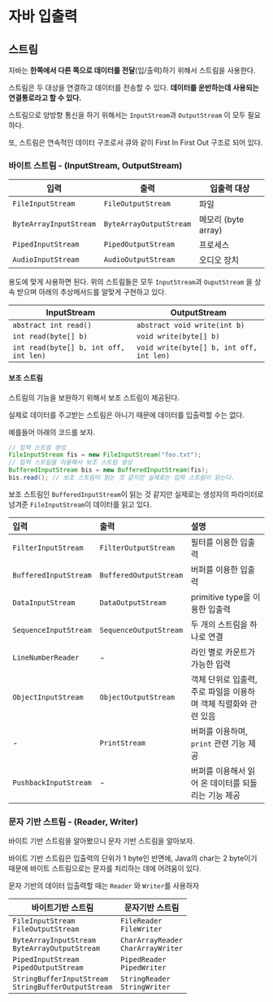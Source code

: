 # 자바 입출력

## 스트림

자바는 **한쪽에서 다른 쪽으로 데이터를 전달**(입/출력)하기 위해서 스트림을 사용한다.

스트림은 두 대상을 연결하고 데이터를 전송할 수 있다. **데이터를 운반하는데 사용되는 연결통로라고 할 수 있다.**

스트림으로 양방향 통신을 하기 위해서는 `InputStream`과 `OutputStream` 이 모두 필요하다.

또, 스트림은 연속적인 데이터 구조로서 큐와 같이 First In First Out 구조로 되어 있다.



### 바이트 스트림 - (InputStream, OutputStream)

| 입력                   | 출력                    | 입출력 대상         |
| ---------------------- | ----------------------- | ------------------- |
| `FileInputStream`      | `FileOutputStream`      | 파일                |
| `ByteArrayInputStream` | `ByteArrayOutputStream` | 메모리 (byte array) |
| `PipedInputStream`     | `PipedOutputStream`     | 프로세스            |
| `AudioInputStream`     | `AudioOutputStream`     | 오디오 장치         |

용도에 맞게 사용하면 된다. 위의 스트림들은 모두 `InputStream`과 `OuputStream` 을 상속 받으며  아래의 추상메서드를 알맞게 구현하고 있다.



| InputStream                            | OutputStream                             |
| -------------------------------------- | ---------------------------------------- |
| `abstract int read()`                  | `abstract void write(int b)`             |
| `int read(byte[] b)`                   | `void write(byte[] b)`                   |
| `int read(byte[] b, int off, int len)` | `void write(byte[] b, int off, int len)` |



#### 보조 스트림

스트림의 기능을 보완하기 위해서 보조 스트림이 제공된다.

실제로 데이터를 주고받는 스트림은 아니기 때문에 데이터를 입출력할 수는 없다.

예를들어 아래의 코드를 보자.

```java
// 입력 스트림 생성
FileInputStream fis = new FileInputStream("foo.txt");
// 입력 스트림을 이용해서 보조 스트림 생성
BufferedInputStream bis = new BufferedInputStream(fis);
bis.read(); // 보조 스트림이 읽는 것 같지만 실제로는 입력 스트림이 읽는다.
```

보조 스트림인 `BufferedInputStream`이 읽는 것 같지만 실제로는 생성자의 파라미터로 넘겨준 `FileInputStream`이 데이터를 읽고 있다.



| 입력                  | 출력                   | 설명                                                         |
| :-------------------- | :--------------------- | :----------------------------------------------------------- |
| `FilterInputStream`   | `FilterOutputStream`   | 필터를 이용한 입출력                                         |
| `BufferedInputStream` | `BufferedOutputStream` | 버퍼를 이용한 입출력                                         |
| `DataInputStream`     | `DataOutputStream`     | primitive type을 이용한 입출력                               |
| `SequenceInputStream` | `SequenceOutputStream` | 두 개의 스트림을 하나로 연결                                 |
| `LineNumberReader`    | -                      | 라인 별로 카운트가 가능한 입력                               |
| `ObjectInputStream`   | `ObjectOutputStream`   | 객체 단위로 입출력, 주로 파일을 이용하며 객체 직렬화와 관련 있음 |
| -                     | `PrintStream`          | 버퍼를 이용하며, `print` 관련 기능 제공                      |
| `PushbackInputStream` | -                      | 버퍼를 이용해서 읽어 온 데이터를 되돌리는 기능 제공          |



### 문자 기반 스트림 - (Reader, Writer)

바이트 기반 스트림을 알아봤으니 문자 기반 스트림을 알아보자.

바이트 기반 스트림은 입출력의 단위가 1 byte인 반면에,  Java의 char는 2 byte이기 때문에 바이트 스트림으로는 문자를 처리하는 데에 어려움이 있다.

문자 기반의 데이터 입출력할 때는 `Reader` 와 `Writer`를 사용하자

| 바이트기반 스트림                                         | 문자기반 스트림                          |
| --------------------------------------------------------- | ---------------------------------------- |
| `FileInputStream`<br />`FileOutputStream`                 | `FileReader`<br />`FileWriter`           |
| `ByteArrayInputStream`<br />`ByteArrayOutputStream`       | `CharArrayReader`<br />`CharArrayWriter` |
| `PipedInputStream`<br />`PipedOutputStream`               | `PipedReader`<br />`PipedWriter`         |
| `StringBufferInputStream`<br />`StringBufferOutputStream` | `StringReader`<br />`StringWriter`       |





